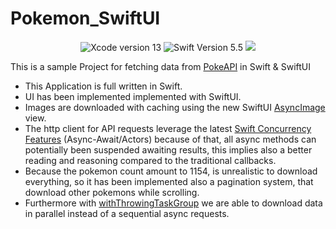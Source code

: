 # Pokemon_SwiftUI
<body>
  <div align="center">
    <img src="https://img.shields.io/static/v1?label=XCode%20Version&message=13.4.1&color=brightgreen&logo=xcode" alt="Xcode version 13">
    <img src="https://img.shields.io/static/v1?label=Swift%20Version&message=5.6&color=brightgreen&logo=swift" alt="Swift Version 5.5">
    <img src="https://img.shields.io/static/v1?label=Framework&message=SwiftUI&color=brightgreen&logo=Swift&logoColor=blue">
  </div>
  <p>This is a sample Project for fetching data from <a href="https://pokeapi.co">PokeAPI</a> in Swift &amp; SwiftUI</p>
  <ul>
    <li>This Application is full written in Swift.</li>
    <li>UI has been implemented implemented with SwiftUI.</li>
    <li>Images are downloaded with caching using the new SwiftUI <a href="https://developer.apple.com/documentation/SwiftUI/AsyncImage">AsyncImage</a> view.</li>
    <li>The http client for API requests leverage the latest <a href="https://docs.swift.org/swift-book/LanguageGuide/Concurrency.html">Swift Concurrency Features</a> (Async-Await/Actors) because of that, all async methods can potentially been suspended awaiting results, this implies also a better reading and reasoning compared to the traditional callbacks.</li>
    <li>Because the pokemon count amount to 1154, is unrealistic to download everything, so it has been implemented also a pagination system, that download other pokemons while scrolling.</li>
    <li>Furthermore with <a href="https://developer.apple.com/documentation/swift/withthrowingtaskgroup(of:returning:body:)">withThrowingTaskGroup</a> we are able to download data in parallel instead of a sequential async requests.</li>
  </ul>
</body>

